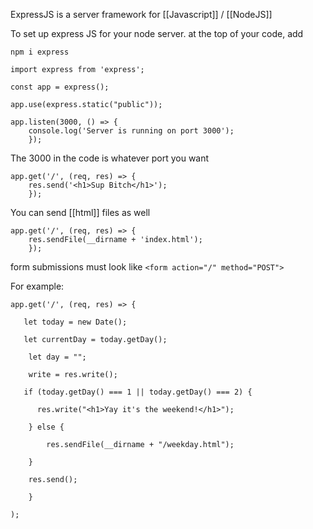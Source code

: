 ExpressJS is a server framework for [[Javascript]] / [[NodeJS]]

To set up express JS for your node server. at the top of  your code, add 

`npm i express`


```
import express from 'express';

const app = express();

app.use(express.static("public"));

app.listen(3000, () => {
    console.log('Server is running on port 3000');
    });
```
The 3000 in the code is whatever port you want
```
app.get('/', (req, res) => {
    res.send('<h1>Sup Bitch</h1>');
    });
```

You can send [[html]] files as well

```
app.get('/', (req, res) => {
    res.sendFile(__dirname + 'index.html');
    });
```

form submissions must look like
`<form action="/" method="POST">`

For example:
```
app.get('/', (req, res) => {

   let today = new Date();

   let currentDay = today.getDay();

    let day = "";

    write = res.write();

   if (today.getDay() === 1 || today.getDay() === 2) {

      res.write("<h1>Yay it's the weekend!</h1>");

    } else {

        res.sendFile(__dirname + "/weekday.html");

    }

    res.send();

    }

);
```

